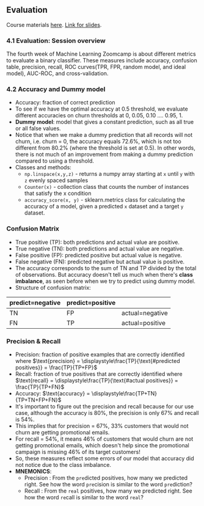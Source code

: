 ## Evaluation
Course materials [here](https://github.com/DataTalksClub/machine-learning-zoomcamp/tree/master/04-evaluation). [Link for slides](https://www.slideshare.net/slideshow/ml-zoomcamp-4-evaluation-metrics-for-classification/250301340).

### 4.1 Evaluation: Session overview
The fourth week of Machine Learning Zoomcamp is about different metrics to evaluate a binary classifier. These measures include accuracy, confusion table, precision, recall, ROC curves(TPR, FPR, random model, and ideal model), AUC-ROC, and cross-validation.

### 4.2 Accuracy and Dummy model
* Accuracy: fraction of correct prediction
* To see if we have the optimal accuracy at 0.5 threshold, we evaluate different accuracies on churn thresholds at 0, 0.05, 0.10 .... 0.95, 1. 
* **Dummy model**: model that gives a constant prediction, such as all true or all false values.
* Notice that when we make a dummy prediction that all records will not churn, i.e. churn = 0, the accuracy equals 72.6%, which is not too different from 80.2% (where the threshold is set at 0.5). In other words, there is not much of an improvement from making a dummy prediction compared to using a threshold.
* Classes and methods:
    * `np.linspace(x,y,z)` - returns a numpy array starting at `x` until `y` with `z` evenly spaced samples
    * `Counter(x)` - collection class that counts the number of instances that satisfy the x condition
    * `accuracy_score(x, y)` - sklearn.metrics class for calculating the accuracy of a model, given a predicted `x` dataset and a target `y` dataset.

### Confusion Matrix
* True positive (TP): both predictions and actual value are positive.
* True negative (TN): both predictions and actual value are negative.
* False positive (FP): predicted positive but actual value is negative.
* False negative (FN): predicted negative but actual value is positive.
* The accuracy corresponds to the sum of TN and TP divided by the total of observations. But accuracy doesn't tell us much when there's **class imbalance**, as seen before when we try to predict using dummy model.
* Structure of confusion matrix:

|  predict=negative | predict=positive | |
|----------|----------|-|
| TN | FP | actual=negative |
| FN | TP | actual=positive |

### Precision & Recall
* Precision: fraction of positive examples that are correctly identified where $\text{precision} = \displaystyle\frac{TP}{\text{#predicted positives}} = \frac{TP}{TP+FP}$
* Recall: fraction of true positives that are correctly identified where $\text{recall} = \displaystyle\frac{TP}{\text{#actual positives}} = \frac{TP}{TP+FN}$
* Accuracy: $\text{accuracy} = \displaystyle\frac{TP+TN}{TP+TN+FP+FN}$
* It's important to figure out the precision and recall because for our use case, although the accuracy is 80%, the precision is only 67% and recall is 54%.
* This implies that for precision = 67%, 33% customers that would not churn are getting promotional emails.
* For recall = 54%, it means 46% of customers that would churn are not getting promotional emails, which doesn't help since the promotional campaign is missing 46% of its target customers! 
* So, these measures reflect some errors of our model that accuracy did not notice due to the class imbalance. 
* **MNEMONICS**:
    * Precision : From the `pre`dicted positives, how many we predicted right. See how the word `pre`cision is similar to the word `pre`diction?
    * Recall : From the `real` positives, how many we predicted right. See how the word `re`call is similar to the word `real`?

